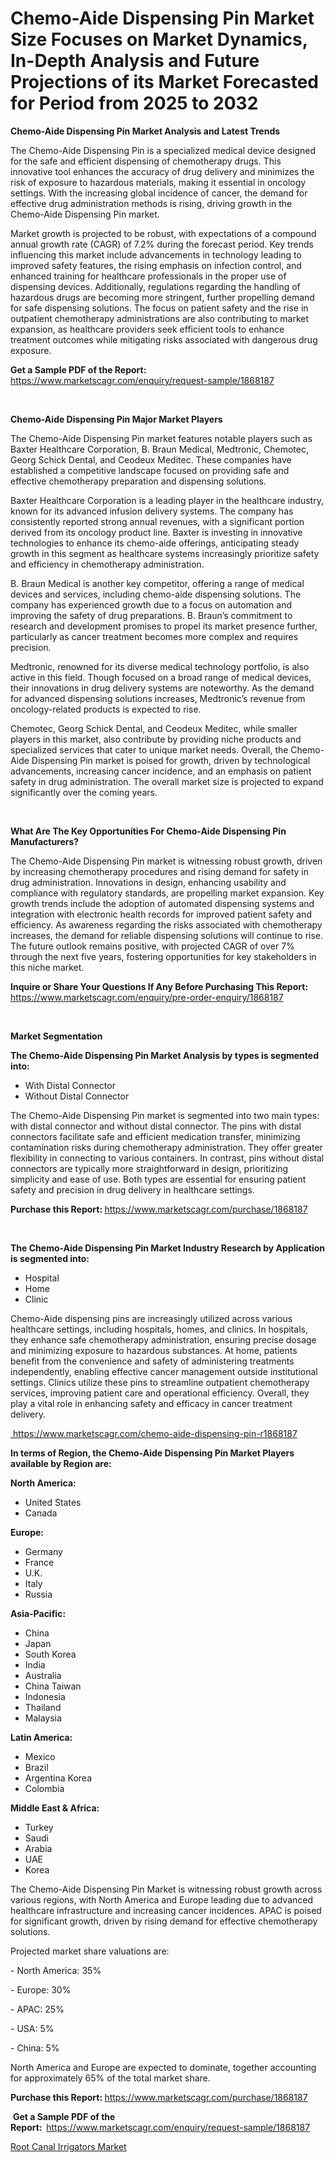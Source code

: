 <p><h1>Chemo-Aide Dispensing Pin Market Size Focuses on Market Dynamics, In-Depth Analysis and Future Projections of its Market Forecasted for Period from 2025 to 2032</h1></p><p><strong>Chemo-Aide Dispensing Pin Market Analysis and Latest Trends</strong></p>
<p><p>The Chemo-Aide Dispensing Pin is a specialized medical device designed for the safe and efficient dispensing of chemotherapy drugs. This innovative tool enhances the accuracy of drug delivery and minimizes the risk of exposure to hazardous materials, making it essential in oncology settings. With the increasing global incidence of cancer, the demand for effective drug administration methods is rising, driving growth in the Chemo-Aide Dispensing Pin market.</p><p>Market growth is projected to be robust, with expectations of a compound annual growth rate (CAGR) of 7.2% during the forecast period. Key trends influencing this market include advancements in technology leading to improved safety features, the rising emphasis on infection control, and enhanced training for healthcare professionals in the proper use of dispensing devices. Additionally, regulations regarding the handling of hazardous drugs are becoming more stringent, further propelling demand for safe dispensing solutions. The focus on patient safety and the rise in outpatient chemotherapy administrations are also contributing to market expansion, as healthcare providers seek efficient tools to enhance treatment outcomes while mitigating risks associated with dangerous drug exposure.</p></p>
<p><strong>Get a Sample PDF of the Report:&nbsp;</strong> <a href="https://www.marketscagr.com/enquiry/request-sample/1868187?utm_campaign=2996&utm_medium=2&utm_source=Github&utm_content=ia&utm_term=05032025&utm_id=chemo-aide-dispensing-pin">https://www.marketscagr.com/enquiry/request-sample/1868187</a></p>
<p>&nbsp;</p>
<p><strong>Chemo-Aide Dispensing Pin Major Market Players</strong></p>
<p><p>The Chemo-Aide Dispensing Pin market features notable players such as Baxter Healthcare Corporation, B. Braun Medical, Medtronic, Chemotec, Georg Schick Dental, and Ceodeux Meditec. These companies have established a competitive landscape focused on providing safe and effective chemotherapy preparation and dispensing solutions.</p><p>Baxter Healthcare Corporation is a leading player in the healthcare industry, known for its advanced infusion delivery systems. The company has consistently reported strong annual revenues, with a significant portion derived from its oncology product line. Baxter is investing in innovative technologies to enhance its chemo-aide offerings, anticipating steady growth in this segment as healthcare systems increasingly prioritize safety and efficiency in chemotherapy administration.</p><p>B. Braun Medical is another key competitor, offering a range of medical devices and services, including chemo-aide dispensing solutions. The company has experienced growth due to a focus on automation and improving the safety of drug preparations. B. Braun’s commitment to research and development promises to propel its market presence further, particularly as cancer treatment becomes more complex and requires precision.</p><p>Medtronic, renowned for its diverse medical technology portfolio, is also active in this field. Though focused on a broad range of medical devices, their innovations in drug delivery systems are noteworthy. As the demand for advanced dispensing solutions increases, Medtronic’s revenue from oncology-related products is expected to rise.</p><p>Chemotec, Georg Schick Dental, and Ceodeux Meditec, while smaller players in this market, also contribute by providing niche products and specialized services that cater to unique market needs. Overall, the Chemo-Aide Dispensing Pin market is poised for growth, driven by technological advancements, increasing cancer incidence, and an emphasis on patient safety in drug administration. The overall market size is projected to expand significantly over the coming years. </p></p>
<p>&nbsp;</p>
<p><strong>What Are The Key Opportunities For Chemo-Aide Dispensing Pin Manufacturers?</strong></p>
<p><p>The Chemo-Aide Dispensing Pin market is witnessing robust growth, driven by increasing chemotherapy procedures and rising demand for safety in drug administration. Innovations in design, enhancing usability and compliance with regulatory standards, are propelling market expansion. Key growth trends include the adoption of automated dispensing systems and integration with electronic health records for improved patient safety and efficiency. As awareness regarding the risks associated with chemotherapy increases, the demand for reliable dispensing solutions will continue to rise. The future outlook remains positive, with projected CAGR of over 7% through the next five years, fostering opportunities for key stakeholders in this niche market.</p></p>
<p><strong>Inquire or Share Your Questions If Any Before Purchasing This Report:</strong> <a href="https://www.marketscagr.com/enquiry/pre-order-enquiry/1868187?utm_campaign=2996&utm_medium=2&utm_source=Github&utm_content=ia&utm_term=05032025&utm_id=chemo-aide-dispensing-pin">https://www.marketscagr.com/enquiry/pre-order-enquiry/1868187</a></p>
<p>&nbsp;</p>
<p><strong>Market Segmentation</strong></p>
<p><strong>The Chemo-Aide Dispensing Pin Market Analysis by types is segmented into:</strong></p>
<p><ul><li>With Distal Connector</li><li>Without Distal Connector</li></ul></p>
<p><p>The Chemo-Aide Dispensing Pin market is segmented into two main types: with distal connector and without distal connector. The pins with distal connectors facilitate safe and efficient medication transfer, minimizing contamination risks during chemotherapy administration. They offer greater flexibility in connecting to various containers. In contrast, pins without distal connectors are typically more straightforward in design, prioritizing simplicity and ease of use. Both types are essential for ensuring patient safety and precision in drug delivery in healthcare settings.</p></p>
<p><strong>Purchase this Report:&nbsp;</strong><a href="https://www.marketscagr.com/purchase/1868187?utm_campaign=2996&utm_medium=2&utm_source=Github&utm_content=ia&utm_term=05032025&utm_id=chemo-aide-dispensing-pin">https://www.marketscagr.com/purchase/1868187</a></p>
<p>&nbsp;</p>
<p><strong>The Chemo-Aide Dispensing Pin Market Industry Research by Application is segmented into:</strong></p>
<p><ul><li>Hospital</li><li>Home</li><li>Clinic</li></ul></p>
<p><p>Chemo-Aide dispensing pins are increasingly utilized across various healthcare settings, including hospitals, homes, and clinics. In hospitals, they enhance safe chemotherapy administration, ensuring precise dosage and minimizing exposure to hazardous substances. At home, patients benefit from the convenience and safety of administering treatments independently, enabling effective cancer management outside institutional settings. Clinics utilize these pins to streamline outpatient chemotherapy services, improving patient care and operational efficiency. Overall, they play a vital role in enhancing safety and efficacy in cancer treatment delivery.</p></p>
<p><a href="https://www.marketscagr.com/chemo-aide-dispensing-pin-r1868187?utm_campaign=2996&utm_medium=2&utm_source=Github&utm_content=ia&utm_term=05032025&utm_id=chemo-aide-dispensing-pin">&nbsp;https://www.marketscagr.com/chemo-aide-dispensing-pin-r1868187</a></p>
<p><strong>In terms of Region, the Chemo-Aide Dispensing Pin Market Players available by Region are:</strong></p>
<p>
    <p> <strong> North America: </strong>
        <ul>
            <li>United States</li>
            <li>Canada</li>
        </ul>
        </p> 
    <p> <strong> Europe: </strong>
        <ul>
            <li>Germany</li>
            <li>France</li>
            <li>U.K.</li>
            <li>Italy</li>
            <li>Russia</li>
        </ul>
        </p> 
    <p> <strong> Asia-Pacific: </strong>
        <ul>
            <li>China</li>
            <li>Japan</li>
            <li>South Korea</li>
            <li>India</li>
            <li>Australia</li>
            <li>China Taiwan</li>
            <li>Indonesia</li>
            <li>Thailand</li>
            <li>Malaysia</li>
        </ul>
        </p> 
    <p> <strong> Latin America: </strong>
        <ul>
            <li>Mexico</li>
            <li>Brazil</li>
            <li>Argentina Korea</li>
            <li>Colombia</li>
        </ul>
        </p> 
    <p> <strong> Middle East & Africa: </strong>
        <ul>
            <li>Turkey</li>
            <li>Saudi</li>
            <li>Arabia</li>
            <li>UAE</li>
            <li>Korea</li>
        </ul>
    </p>
    </p>
<p><p>The Chemo-Aide Dispensing Pin Market is witnessing robust growth across various regions, with North America and Europe leading due to advanced healthcare infrastructure and increasing cancer incidences. APAC is poised for significant growth, driven by rising demand for effective chemotherapy solutions. </p><p>Projected market share valuations are:</p><p>- North America: 35%</p><p>- Europe: 30%</p><p>- APAC: 25%</p><p>- USA: 5%</p><p>- China: 5%</p><p>North America and Europe are expected to dominate, together accounting for approximately 65% of the total market share.</p></p>
<p><strong>Purchase this Report: </strong><a href="https://www.marketscagr.com/purchase/1868187?utm_campaign=2996&utm_medium=2&utm_source=Github&utm_content=ia&utm_term=05032025&utm_id=chemo-aide-dispensing-pin">https://www.marketscagr.com/purchase/1868187</a></p>
<p>&nbsp;<strong>Get a Sample PDF of the Report:&nbsp;&nbsp;</strong><a href="https://www.marketscagr.com/enquiry/request-sample/1868187?utm_campaign=2996&utm_medium=2&utm_source=Github&utm_content=ia&utm_term=05032025&utm_id=chemo-aide-dispensing-pin">https://www.marketscagr.com/enquiry/request-sample/1868187</a></p>
<p><strong></strong></p>
<p><p><a href="https://github.com/djarixneoza/Market-Research-Report-List-1/blob/main/root-canal-irrigators-market.md?utm_campaign=2996&utm_medium=2&utm_source=Github&utm_content=ia&utm_term=05032025&utm_id=chemo-aide-dispensing-pin">Root Canal Irrigators Market</a></p></p>